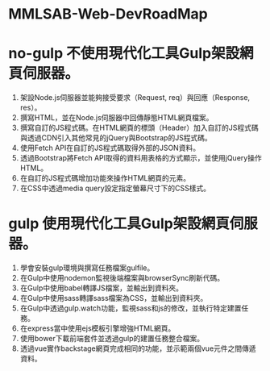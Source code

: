 # MMLSAB-Web-DevRoadMap

# no-gulp 不使用現代化工具Gulp架設網頁伺服器。
1. 架設Node.js伺服器並能夠接受要求（Request, req）與回應（Response, res）。
2. 撰寫HTML，並在Node.js伺服器中回傳靜態HTML網頁檔案。
3. 撰寫自訂的JS程式碼。在HTML網頁的標頭（Header）加入自訂的JS程式碼與透過CDN引入其他常見的jQuery與Bootstrap的JS程式碼。
4. 使用Fetch API在自訂的JS程式碼取得外部的JSON資料。
5. 透過Bootstrap將Fetch API取得的資料用表格的方式顯示，並使用jQuery操作HTML。
6. 在自訂的JS程式碼增加功能來操作HTML網頁的元素。
7. 在CSS中透過media query設定指定螢幕尺寸下的CSS樣式。

# gulp 使用現代化工具Gulp架設網頁伺服器。
1. 學會安裝gulp環境與撰寫任務檔案gulfile。
2. 在Gulp中使用nodemon監視後端檔案與browserSync刷新代碼。
3. 在Gulp中使用babel轉譯JS檔案，並輸出到資料夾。
4. 在Gulp中使用sass轉譯sass檔案為CSS，並輸出到資料夾。
5. 在Gulp中透過gulp.watch功能，監視sass和js的修改，並執行特定建置任務。
6. 在express當中使用ejs模板引擎增強HTML網頁。
7. 使用bower下載前端套件並透過gulp的建置任務整合檔案。
8. 透過vue實作backstage網頁完成相同的功能，並示範兩個vue元件之間傳遞資料。
